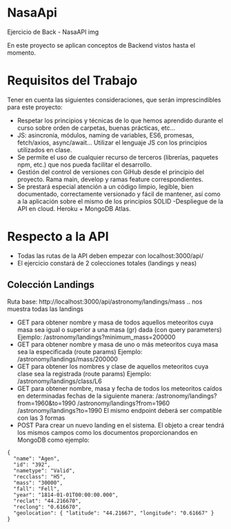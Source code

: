 # NasaApi

Ejercicio de Back - NasaAPI
img

En este proyecto se aplican conceptos de Backend vistos hasta el momento. 

# Requisitos del Trabajo
Tener en cuenta las siguientes consideraciones, que serán imprescindibles para este proyecto:

- Respetar los principios y técnicas de lo que hemos aprendido durante el curso sobre orden de carpetas, buenas prácticas, etc...
- JS: asincronía, módulos, naming de variables, ES6, promesas, fetch/axios, async/await... Utilizar el lenguaje JS con los principios utilizados en clase.
- Se permite el uso de cualquier recurso de terceros (librerías, paquetes npm, etc.) que nos pueda facilitar el desarrollo.
- Gestión del control de versiones con GiHub desde el principio del proyecto. Rama main, develop y ramas feature correspondientes.
- Se prestará especial atención a un código limpio, legible, bien documentado, correctamente versionado y fácil de mantener, así como a la aplicación sobre   el mismo de los principios SOLID
-Despliegue de la API en cloud. Heroku + MongoDB Atlas.

# Respecto a la API
- Todas las rutas de la API deben empezar con localhost:3000/api/
- El ejercicio constará de 2 colecciones totales (landings y neas)

## Colección Landings
Ruta base: http://localhost:3000/api/astronomy/landings/mass .. nos muestra todas las landings

- GET para obtener nombre y masa de todos aquellos meteoritos cuya masa sea igual o superior a una masa (gr) dada (con query parameters)​
Ejemplo: /astronomy/landings?minimum_mass=200000
- GET para obtener nombre y masa de uno o más meteoritos cuya masa sea la especificada (route params)
Ejemplo: /astronomy/landings/mass/200000
- GET para obtener los nombres y clase de aquellos meteoritos cuya clase sea la registrada (route params)
Ejemplo: /astronomy/landings/class/L6
- GET para obtener nombre, masa y fecha de todos los meteoritos caídos en determinadas fechas de la siguiente manera:
/astronomy/landings?from=1960&to=1990
/astronomy/landings?from=1960
/astronomy/landings?to=1990
El mismo endpoint deberá ser compatible con las 3 formas
- POST Para crear un nuevo landing en el sistema. El objeto a crear tendrá los mismos campos como los documentos proporcionandos en MongoDB como ejemplo:

```
{
  "name": "Agen",
  "id": "392",
  "nametype": "Valid",
  "recclass": "H5",
  "mass": "30000",
  "fall": "Fell",
  "year": "1814-01-01T00:00:00.000",
  "reclat": "44.216670",
  "reclong": "0.616670",
  "geolocation": { "latitude": "44.21667", "longitude": "0.61667" }
}
```




